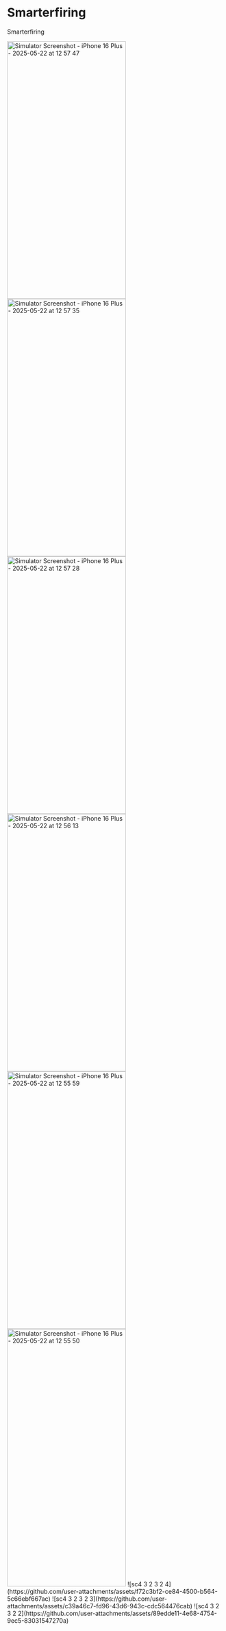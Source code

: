 # Smarterfiring
Smarterfiring

<img width="277" height="600" alt="Simulator Screenshot - iPhone 16 Plus - 2025-05-22 at 12 57 47" src="https://github.com/user-attachments/assets/e553b21b-7d52-4a63-91bc-0dcbe4cc79bd" />
<img width="277" height="600" alt="Simulator Screenshot - iPhone 16 Plus - 2025-05-22 at 12 57 35" src="https://github.com/user-attachments/assets/a1c5e69e-6f05-4218-a781-2d871ad365f9" />
<img width="277" height="600" alt="Simulator Screenshot - iPhone 16 Plus - 2025-05-22 at 12 57 28" src="https://github.com/user-attachments/assets/974b4aa0-08e8-466d-afb3-f2bdc9359ae9" />
<img width="277" height="600" alt="Simulator Screenshot - iPhone 16 Plus - 2025-05-22 at 12 56 13" src="https://github.com/user-attachments/assets/c5f56faf-64c5-4394-ad81-b43cfcef29c5" />
<img width="277" height="600" alt="Simulator Screenshot - iPhone 16 Plus - 2025-05-22 at 12 55 59" src="https://github.com/user-attachments/assets/0b96b576-09c4-4960-93f6-440dc6ba407f" />
<img width="277" height="600" alt="Simulator Screenshot - iPhone 16 Plus - 2025-05-22 at 12 55 50" src="https://github.com/user-attachments/assets/bf34c55e-d1a3-43ca-bcf4-f7173f139317" />
![sc4 3 2 3 2 4](https://github.com/user-attachments/assets/f72c3bf2-ce84-4500-b564-5c66ebf667ac)
![sc4 3 2 3 2 3](https://github.com/user-attachments/assets/c39a46c7-fd96-43d6-943c-cdc564476cab)
![sc4 3 2 3 2 2](https://github.com/user-attachments/assets/89edde11-4e68-4754-9ec5-83031547270a)
